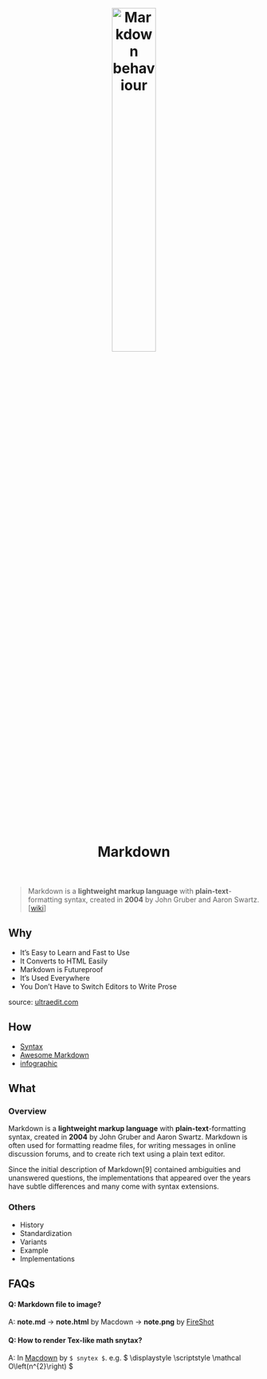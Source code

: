 <h1 align="center">
<br>
	<a href="https://www.wikiwand.com/en/Markdown">
  <img src="https://i.imgur.com/0Bj3l9f.gif" alt="Markdown behaviour" width=42%">
  </a>
  <br><br>
Markdown
  <br><br>
</h1>

> Markdown is a **lightweight markup language** with **plain-text**-formatting syntax, created in **2004** by John Gruber and Aaron Swartz.  [[wiki](https://www.wikiwand.com/en/Markdown)]

## Why 

* It’s Easy to Learn and Fast to Use
* It Converts to HTML Easily
* Markdown is Futureproof
* It’s Used Everywhere
* You Don’t Have to Switch Editors to Write Prose

source: [ultraedit.com](https://www.ultraedit.com/company/blog/community/what-is-markdown-why-use-it.html)

## How

* [Syntax](https://daringfireball.net/projects/markdown/syntax#philosophy)
* [Awesome Markdown](https://github.com/BubuAnabelas/awesome-markdown)
* [infographic](https://blog.bit.ai/wp-content/uploads/2017/12/Markdown-Infographic-1.jpg)

## What 

### Overview

Markdown is a **lightweight markup language** with **plain-text**-formatting syntax, created in **2004** by John Gruber and Aaron Swartz. Markdown is often used for formatting readme files, for writing messages in online discussion forums, and to create rich text using a plain text editor.

Since the initial description of Markdown[9] contained ambiguities and unanswered questions, the implementations that appeared over the years have subtle differences and many come with syntax extensions.

### Others

* History
* Standardization
* Variants
* Example
* Implementations

## FAQs

#### Q: Markdown file to image?

A: **note.md** → **note.html** by Macdown → **note.png** by [FireShot](https://chrome.google.com/webstore/detail/take-webpage-screenshots/mcbpblocgmgfnpjjppndjkmgjaogfceg?hl=en)


#### Q: How to render Tex-like math snytax?

A: In [Macdown](https://macdown.uranusjr.com/features/) by `$ snytex $`. e.g. $ \displaystyle \scriptstyle \mathcal O\left(n^{2}\right) $